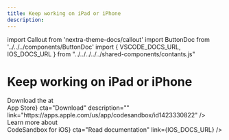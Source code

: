 ```yaml
---
title: Keep working on iPad or iPhone
description:
---
```


import Callout from 'nextra-theme-docs/callout'
import ButtonDoc from '../../../components/ButtonDoc'
import { VSCODE_DOCS_URL, IOS_DOCS_URL } from "../../../../../shared-components/contants.js"

# Keep working on iPad or iPhone

<div className="ctaContainer">
    <ButtonDoc title={<>Download the at<br/>App Store</>} cta="Download" description="" link="https://apps.apple.com/us/app/codesandbox/id1423330822" />
    <ButtonDoc title={<>Learn more about <br/>CodeSandbox for iOS</>} cta="Read documentation" link={IOS_DOCS_URL} />
</div>
